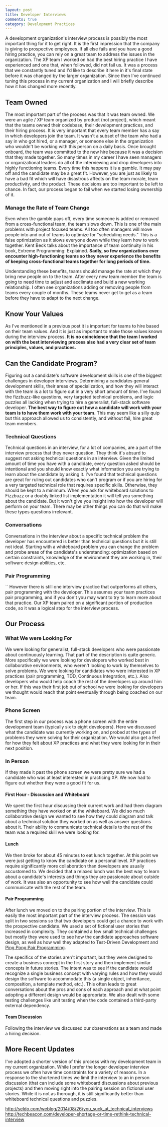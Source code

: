 ```yaml
---
layout: post
title: Developer Interviews
comments: true
category: Development Practices
---
```

A development organization's interview process is possibly the most important thing for it to get right. It is the first impression that the company is giving to prospective employees. If all else fails and you have a good hiring practice, you can rely on a great team to address the issues in the organization. The XP team I worked on had the best hiring practice I have experienced and one that, when followed, did not fail us. It was a process that we constantly tuned and I'd like to describe it here in it's final state before it was changed by the larger organization. Since then I've continued tuning this process in my current organization and I will briefly describe how it has changed more recently.

## Team Owned

The most important part of the process was that it was team owned. We were an agile / XP team organized by product (not project), which meant that the teams owned their codebase, their development practices, and their hiring process. It is very important that every team member has a say in which developers join the team. It wasn't a subset of the team who had a say in who got hired, or a manager, or someone else in the organization who wouldn't be working with this person on a daily basis. Once brought onboard, the team was committed to the new hire because it was a decision that they made together. So many times in my career I have seen managers or organizational leaders do all of the interviewing and drop developers into highly functioning teams. Every time this happens it is a gamble. It may pay off and the candidate may be a great fit. However, you are just as likely to have a bad fit which will have disastrous affects on the team morale, team productivity, and the product. These decisions are too important to be left to chance. In fact, our process began to fail when we started losing ownership of it.

### Manage the Rate of Team Change

Even when the gamble pays off, every time someone is added or removed from a cross-functional team, the team slows down. This is one of the main problems with project focused teams. All too often managers will move people into and out of teams to optimize for "scheduling needs." This is a false optimization as it slows everyone down while they learn how to work together. Kent Beck talks about the importance of team continuity in his book, Extreme Programming: Explained. __Sadly, so few organizations ever encounter high-functioning teams so they never experience the benefits of keeping cross-functional teams together for long periods of time.__

Understanding these benefits, teams should manage the rate at which they bring new people on to the team. After every new team member the team is going to need time to adjust and acclimate and build a new working relationship. I often see organizations adding or removing people from teams every couple of months. These teams never get to gel as a team before they have to adapt to the next change.   

## Know Your Values

As I've mentioned in a previous post it is important for teams to hire based on their team values. And it is just as important to make those values known during the interview process. **It is no coincidence that the team I worked on with the best interviewing process also had a very clear set of team principles, values, and practices.**

## Can the Candidate Program?

Figuring out a candidate's software development skills is one of the biggest challenges in developer interviews. Determining a candidates general development skills, their areas of specialization, and how they will interact with the team is a lot to figure out in a very short amount of time. I've found the fizzbuzz-like questions, very targeted technical problems, and logic puzzles all lacking when trying to hire a generalist, full-stack software developer. **The best way to figure out how a candidate will work with your team is to have them work with your team.** This may seem like a silly quip but this approach allowed us to consistently, and without fail, hire great team members.

### Technical Questions

Technical questions in an interview, for a lot of companies, are a part of the interview process that they never question. They think it's absurd to suggest not asking technical questions in an interview. Given the limited amount of time you have with a candidate, every question asked should be intentional and you should know exactly what information you are trying to learn about the candidate by asking it. I've found that technical questions are great for ruling out candidates who can't program or if you are hiring for a very targeted technical role that requires specific skills. Otherwise, they should be kept to a minimum. When you ask for whiteboard solutions to Fizzbuzz or a doubly linked list implementation it will tell you something about the candidate. But it won't give you insight into how the developer will perform on your team. There may be other things you can do that will make these types questions irrelevant.

### Conversations

Conversations in the interview about a specific technical problem the developer has encountered is better than technical questions but it is still not ideal. Starting with a whiteboard problem you can change the problem and probe areas of the candidate's understanding: optimization based on certain constraints, knowledge of the environment they are working in, their software design abilities, etc.

### Pair Programming
``
However there is still one interview practice that outperforms all others, pair programming with the developer. This assumes your team practices pair programming, and if you don't you may want to try to learn more about that practice. Our XP team paired on a significant portion of production code, so it was a logical step for the interview process.

## Our Process  

### What We were Looking For

We were looking for generalist, full-stack developers who were passionate about continuously learning. That part of the description is quite generic. More specifically we were looking for developers who worked best in collaborative environments, who weren't looking to work by themselves to solve problems. We were looking for candidates who were interested in XP practices (pair programming, TDD, Continuous Integration, etc.). Also developers who would help coach the rest of the developers up around him or her. If this was their first job out of school we were looking for developers we thought would reach that point eventually through being coached on our team.

### Phone Screen

The first step in our process was a phone screen with the entire development team (typically six to eight developers). Here we discussed what the candidate was currently working on, and probed at the types of problems they were solving for their organization. We would also get a feel for how they felt about XP practices and what they were looking for in their next position.

### In Person

If they made it past the phone screen we were pretty sure we had a candidate who was at least interested in practicing XP. We now had to figure out whether they were a good fit for us.

#### First Hour - Discussion and Whiteboard

We spent the first hour discussing their current work and had them diagram something they have worked on at the whiteboard. We did so much collaborative design we wanted to see how they could diagram and talk about a technical solution they worked on as well as answer questions about it. Their ability to communicate technical details to the rest of the team was a required skill we were looking for.

#### Lunch

We then broke for about 45 minutes to eat lunch together. At this point we were just getting to know the candidate on a personal level. XP practices require significantly more collaboration than developers are usually accustomed to. We decided that a relaxed lunch was the best way to learn about a candidate's interests and things they are passionate about outside of work. It was also an opportunity to see how well the candidate could communicate with the rest of the team.

#### Pair Programming

After lunch we moved on to the pairing portion of the interview. This is easily the most important part of the interview process. The session was split in two sessions so that two developers could get a chance to work with the prospective candidate. We used a set of fictional user stories that increased in complexity. They contained a few small technical challenges but mostly they were used to see how the candidate approaches software design, as well as how well they adapted to Test-Driven Development and [Ping Pong Pair Programming](/2015-04-18-ping-pong-pair-programming.html).

The specifics of the stories aren't important, but they were designed to create a business concept in the first story and then implement similar concepts in future stories. The intent was to see if the candidate would recognize a single business concept with varying rules and how they would design the software to accommodate this (a single object, inheritance, composition, a template method, etc.). This often leads to great conversations about the pros and cons of each approach and at what point adopting a different design would be appropriate. We also dealt with some testing challenges like unit testing when the code contained a third-party external dependency.

#### Team Discussion

Following the interview we discussed our observations as a team and made a hiring decision.

## More Recent Updates

I've adopted a shorter version of this process with my development team in my current organization. While I prefer the longer developer interview process we often have time constraints for a variety of reasons. In a response to the shortened times we limit the interview to an in person discussion (that can include some whiteboard discussions about previous projects) and then moving right into the pairing session on fictional user stories. While it is not as thorough, it is still significantly better than whiteboard technical questions and puzzles.  

http://seldo.com/weblog/2014/08/26/you_suck_at_technical_interviews
http://techbeacon.com/developer-shortage-or-time-rethink-technical-interview
